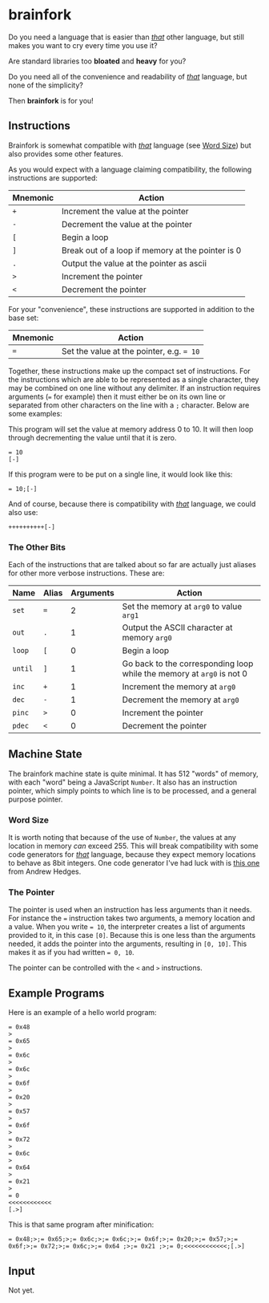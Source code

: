 # brainfork

Do you need a language that is easier than [_that_](https://en.wikipedia.org/wiki/Brainfuck) other language, but still makes you want to cry every time you use it? 

Are standard libraries too **bloated** and **heavy** for you?

Do you need all of the convenience and readability of [_that_](https://en.wikipedia.org/wiki/Brainfuck) language, but none of the simplicity?

Then **brainfork** is for you!

## Instructions
Brainfork is somewhat compatible with [_that_](https://en.wikipedia.org/wiki/Brainfuck) language (see [Word Size](#word-size)) but also provides some other features.

As you would expect with a language claiming compatibility, the following instructions are supported:

|Mnemonic|Action                                           |
|---|------------------------------------------------------|
| `+` | Increment the value at the pointer                 |
| `-` | Decrement the value at the pointer                 |
| `[` | Begin a loop                                       |
| `]` | Break out of a loop if memory at the pointer is 0  |
| `.` | Output the value at the pointer as ascii           |
| `>` | Increment the pointer                              |
| `<` | Decrement the pointer                              |

For your "convenience", these instructions are supported in addition to the base set:

|Mnemonic|Action                                         |
|-----|----------------------------------------------------|
| `=` | Set the value at the pointer, e.g. `= 10`          |

Together, these instructions make up the compact set of instructions. For the instructions which are able to be represented as a single character, they may be combined on one line without any delimiter. If an instruction requires arguments (`=` for example) then it must either be on its own line or separated from other characters on the line with a `;` character. Below are some examples:

This program will set the value at memory address 0 to 10. It will then loop through decrementing the value until that it is zero.

```
= 10
[-]
```

If this program were to be put on a single line, it would look like this:

```
= 10;[-]
```

And of course, because there is compatibility with [_that_](https://en.wikipedia.org/wiki/Brainfuck) language, we could also use:

```
++++++++++[-]
```

### The Other Bits
Each of the instructions that are talked about so far are actually just aliases for other more verbose instructions. These are:

|Name|Alias|Arguments|Action|
|----|-----|---------|------|
| `set`    | `=` | 2 | Set the memory at `arg0` to value `arg1`    |
| `out`    | `.` | 1 | Output the ASCII character at memory `arg0` |
| `loop`   | `[` | 0 | Begin a loop                                |
| `until`  | `]` | 1 | Go back to the corresponding loop while the memory at `arg0` is not 0|
| `inc`    | `+` | 1 | Increment the memory at `arg0`              |
| `dec`    | `-` | 1 | Decrement the memory at `arg0`              |
| `pinc`   | `>` | 0 | Increment the pointer                       |
| `pdec`   | `<` | 0 | Decrement the pointer                       |


## Machine State
The brainfork machine state is quite minimal. It has 512 "words" of memory, with each "word" being a JavaScript `Number`. It also has an instruction pointer, which simply points to which line is to be processed, and a general purpose pointer.

### Word Size
It is worth noting that because of the use of `Number`, the values at any location in memory _can_ exceed 255. This will break compatibility with some code generators for [_that_](https://en.wikipedia.org/wiki/Brainfuck) language, because they expect memory locations to behave as 8bit integers. One code generator I've had luck with is [this one](https://andrew.hedges.name/experiments/brainf_cker/) from Andrew Hedges.

### The Pointer
The pointer is used when an instruction has less arguments than it needs. For instance the `=` instruction takes two arguments, a memory location and a value. When you write `= 10`, the interpreter creates a list of arguments provided to it, in this case `[0]`. Because this is one less than the arguments needed, it adds the pointer into the arguments, resulting in `[0, 10]`. This makes it as if you had written `= 0, 10`.

The pointer can be controlled with the `<` and `>` instructions.

## Example Programs
Here is an example of a hello world program:

```
= 0x48
>
= 0x65
>
= 0x6c
>
= 0x6c
>
= 0x6f
>
= 0x20
>
= 0x57
>
= 0x6f
>
= 0x72
>
= 0x6c
>
= 0x64 
>
= 0x21 
>
= 0
<<<<<<<<<<<<
[.>]
```
 This is that same program after minification:
```
= 0x48;>;= 0x65;>;= 0x6c;>;= 0x6c;>;= 0x6f;>;= 0x20;>;= 0x57;>;= 0x6f;>;= 0x72;>;= 0x6c;>;= 0x64 ;>;= 0x21 ;>;= 0;<<<<<<<<<<<<;[.>]
```

## Input
Not yet.